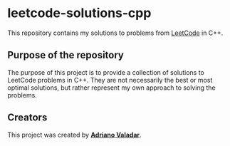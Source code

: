 # leetcode-solutions-cpp
This repository contains my solutions to problems from [LeetCode](https://leetcode.com/) in C++.

## Purpose of the repository
The purpose of this project is to provide a collection of solutions to LeetCode problems in C++. They are not necessarily the best or most optimal solutions, but rather represent my own approach to solving the problems.

## Creators

This project was created by [**Adriano Valadar**](https://github.com/adrianovaladar).
